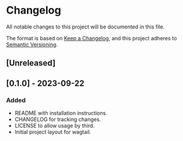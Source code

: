 # Changelog

All notable changes to this project will be documented in this file.

The format is based on 
[Keep a Changelog](https://keepachangelog.com/en/1.0.0/), and this project 
adheres to [Semantic Versioning](https://semver.org/spec/v2.0.0.html).

## [Unreleased]

## [0.1.0] - 2023-09-22

### Added

- README with installation instructions.
- CHANGELOG for tracking changes.
- LICENSE to allow usage by third.
- Initial project layout for wagtail.
